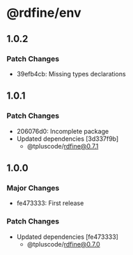 # @rdfine/env

## 1.0.2

### Patch Changes

- 39efb4cb: Missing types declarations

## 1.0.1

### Patch Changes

- 206076d0: Incomplete package
- Updated dependencies [3d337f9b]
  - @tpluscode/rdfine@0.7.1

## 1.0.0

### Major Changes

- fe473333: First release

### Patch Changes

- Updated dependencies [fe473333]
  - @tpluscode/rdfine@0.7.0
